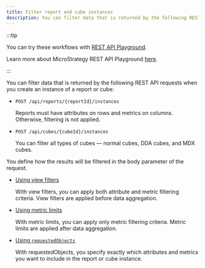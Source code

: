 ```yaml
---
title: Filter report and cube instances
description: You can filter data that is returned by the following REST API requests when you create an instance of a report or cube. You can also define how the results will be filtered in the body parameter of the request.
---
```


:::tip

You can try these workflows with [REST API Playground](https://www.postman.com/microstrategysdk/workspace/microstrategy-rest-api/folder/16131298-aba744e4-751e-410a-b5c1-4ad7d0db7b67?ctx=documentation).

Learn more about MicroStrategy REST API Playground [here](/docs/getting-started/playground.md).

:::

You can filter data that is returned by the following REST API requests when you create an instance of a report or cube:

- `POST /api/reports/{reportId}/instances`

  Reports must have attributes on rows and metrics on columns. Otherwise, filtering is not applied.

- `POST /api/cubes/{cubeId}/instances`

  You can filter all types of cubes — normal cubes, DDA cubes, and MDX cubes.

You define how the results will be filtered in the body parameter of the request.

- [Using view filters](filter-report-and-cube-instances-using-view-filters/filter-report-and-cube-instances-using-view-filters.md)

  With view filters, you can apply both attribute and metric filtering criteria. View filters are applied before data aggregation.

- [Using metric limits](filter-report-and-cube-instances-using-metric-limits/filter-report-and-cube-instances-using-metric-limits.md)

  With metric limits, you can apply only metric filtering criteria. Metric limits are applied after data aggregation.

- [Using `requestedObjects`](filter-report-and-cube-instances-using-requested-objects/filter-report-and-cube-instances-using-requested-objects.md)

  With requestedObjects, you specify exactly which attributes and metrics you want to include in the report or cube instance.
